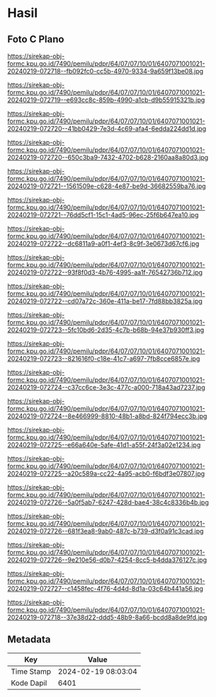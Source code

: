 # Hasil

## Foto C Plano

https://sirekap-obj-formc.kpu.go.id/7490/pemilu/pdpr/64/07/07/10/01/6407071001021-20240219-072718--fb092fc0-cc5b-4970-9334-9a659f13be08.jpg

https://sirekap-obj-formc.kpu.go.id/7490/pemilu/pdpr/64/07/07/10/01/6407071001021-20240219-072719--e693cc8c-859b-4990-a1cb-d9b55915321b.jpg

https://sirekap-obj-formc.kpu.go.id/7490/pemilu/pdpr/64/07/07/10/01/6407071001021-20240219-072720--41bb0429-7e3d-4c69-afa4-6edda224dd1d.jpg

https://sirekap-obj-formc.kpu.go.id/7490/pemilu/pdpr/64/07/07/10/01/6407071001021-20240219-072720--650c3ba9-7432-4702-b628-2160aa8a80d3.jpg

https://sirekap-obj-formc.kpu.go.id/7490/pemilu/pdpr/64/07/07/10/01/6407071001021-20240219-072721--1561509e-c628-4e87-be9d-36682559ba76.jpg

https://sirekap-obj-formc.kpu.go.id/7490/pemilu/pdpr/64/07/07/10/01/6407071001021-20240219-072721--76dd5cf1-15c1-4ad5-96ec-25f6b647ea10.jpg

https://sirekap-obj-formc.kpu.go.id/7490/pemilu/pdpr/64/07/07/10/01/6407071001021-20240219-072722--dc6811a9-a0f1-4ef3-8c9f-3e0673d67cf6.jpg

https://sirekap-obj-formc.kpu.go.id/7490/pemilu/pdpr/64/07/07/10/01/6407071001021-20240219-072722--93f8f0d3-4b76-4995-aa1f-76542736b712.jpg

https://sirekap-obj-formc.kpu.go.id/7490/pemilu/pdpr/64/07/07/10/01/6407071001021-20240219-072722--cd07a72c-360e-411a-be17-7fd88bb3825a.jpg

https://sirekap-obj-formc.kpu.go.id/7490/pemilu/pdpr/64/07/07/10/01/6407071001021-20240219-072723--5fc10bd6-2d35-4c7b-b68b-94e37b930ff3.jpg

https://sirekap-obj-formc.kpu.go.id/7490/pemilu/pdpr/64/07/07/10/01/6407071001021-20240219-072723--821616f0-c18e-41c7-a697-7fb8cce6857e.jpg

https://sirekap-obj-formc.kpu.go.id/7490/pemilu/pdpr/64/07/07/10/01/6407071001021-20240219-072724--c37cc6ce-3e3c-477c-a000-718a43ad7237.jpg

https://sirekap-obj-formc.kpu.go.id/7490/pemilu/pdpr/64/07/07/10/01/6407071001021-20240219-072724--8e466999-8810-48b1-a8bd-824f794ecc3b.jpg

https://sirekap-obj-formc.kpu.go.id/7490/pemilu/pdpr/64/07/07/10/01/6407071001021-20240219-072725--e66a640e-5afe-41d1-a55f-24f3a02e1234.jpg

https://sirekap-obj-formc.kpu.go.id/7490/pemilu/pdpr/64/07/07/10/01/6407071001021-20240219-072725--a20c589a-cc22-4a95-acb0-f6bdf3e07807.jpg

https://sirekap-obj-formc.kpu.go.id/7490/pemilu/pdpr/64/07/07/10/01/6407071001021-20240219-072726--5a0f5ab7-6247-428d-bae4-38c4c8336b4b.jpg

https://sirekap-obj-formc.kpu.go.id/7490/pemilu/pdpr/64/07/07/10/01/6407071001021-20240219-072726--681f3ea8-9ab0-487c-b739-d3f0a91c3cad.jpg

https://sirekap-obj-formc.kpu.go.id/7490/pemilu/pdpr/64/07/07/10/01/6407071001021-20240219-072726--9e210e56-d0b7-4254-8cc5-b4dda376127c.jpg

https://sirekap-obj-formc.kpu.go.id/7490/pemilu/pdpr/64/07/07/10/01/6407071001021-20240219-072727--c1458fec-4f76-4d4d-8d1a-03c64b441a56.jpg

https://sirekap-obj-formc.kpu.go.id/7490/pemilu/pdpr/64/07/07/10/01/6407071001021-20240219-072718--37e38d22-ddd5-48b9-8a66-bcdd8a8de9fd.jpg


## Metadata

| Key        | Value               |
| ---------- | ------------------- |
| Time Stamp | 2024-02-19 08:03:04 |
| Kode Dapil | 6401                |



